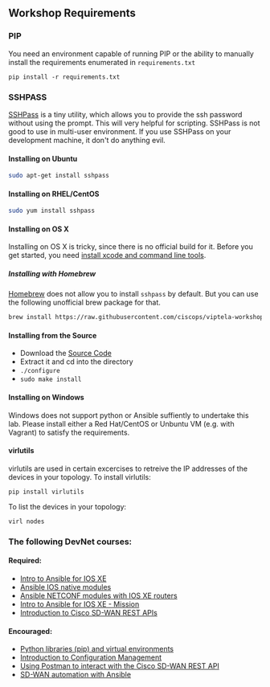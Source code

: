 ## Workshop Requirements

### PIP

You need an environment capable of running PIP or the ability to manually install the requirements enumerated in `requirements.txt`
```
pip install -r requirements.txt
```
### SSHPASS


[SSHPass](http://www.cyberciti.biz/faq/noninteractive-shell-script-ssh-password-provider/) is a tiny utility, which allows you to provide the ssh password without using the prompt. This will very helpful for scripting. SSHPass is not good to use in multi-user environment. If you use SSHPass on your development machine, it don't do anything evil.

#### Installing on Ubuntu

```bash
sudo apt-get install sshpass
```
    
#### Installing on RHEL/CentOS

```bash
sudo yum install sshpass
```
    
#### Installing on OS X

Installing on OS X is tricky, since there is no official build for it. Before you get started, you need [install xcode and command line tools](http://guide.macports.org/chunked/installing.xcode.html).

##### Installing with Homebrew

[Homebrew](http://brew.sh/) does not allow you to install `sshpass` by default. But you can use the following unofficial brew package for that.

```bash
brew install https://raw.githubusercontent.com/ciscops/viptela-workshop/master/sshpass.rb
```
      
#### Installing from the Source

* Download the [Source Code](http://sourceforge.net/projects/sshpass/)
* Extract it and cd into the directory
* `./configure`
* `sudo make install`

#### Installing on Windows
Windows does not support python or Ansible suffiently to undertake this lab.  Please install either a Red Hat/CentOS or Unbuntu VM (e.g. with Vagrant) to satisfy the requirements.

#### virlutils
virlutils are used in certain excercises to retreive the IP addresses of the devices in your topology.  To install virlutils:

```
pip install virlutils
```
To list the devices in your topology:
```
virl nodes
```

### The following DevNet courses:

#### Required:
* [Intro to Ansible for IOS XE ](https://learninglabs.cisco.com/modules/intro-ansible-iosxe/ansible-overview/step/1)
* [Ansible IOS native modules](https://learninglabs.cisco.com/modules/intro-ansible-iosxe/ansible-ios-modules/step/1)
* [Ansible NETCONF modules with IOS XE routers](https://learninglabs.cisco.com/modules/intro-ansible-iosxe/ansible-netconf/step/1)
* [Intro to Ansible for IOS XE - Mission](https://learninglabs.cisco.com/modules/intro-ansible-iosxe/ansible-mission/step/1)
* [Introduction to Cisco SD-WAN REST APIs ](https://learninglabs.cisco.com/modules/sd-wan/intro-sd-wan-rest-api/step/1)

#### Encouraged:
* [Python libraries (pip) and virtual environments](https://learninglabs.cisco.com/modules/home-lab-desktop/02-pip-ve-02-home-lab-pip-virtual-environment/step/1)
* [Introduction to Configuration Management](https://learninglabs.cisco.com/modules/sdx-ansible-intro/ansible-01_config-mgmt-intro/step/1)
* [Using Postman to interact with the Cisco SD-WAN REST API](https://learninglabs.cisco.com/modules/sd-wan/sd-wan-rest-api-postman/step/1)
* [SD-WAN automation with Ansible ](https://learninglabs.cisco.com/modules/sd-wan/sdwan_automation_with_ansible/step/1)
